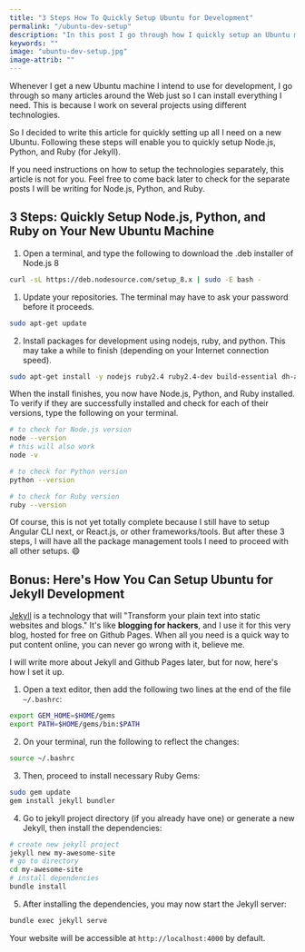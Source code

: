 ```yaml
---
title: "3 Steps How To Quickly Setup Ubuntu for Development"
permalink: "/ubuntu-dev-setup"
description: "In this post I go through how I quickly setup an Ubuntu machine for development"
keywords: ""
image: "ubuntu-dev-setup.jpg"
image-attrib: ""
---
```


Whenever I get a new Ubuntu machine I intend to use for development, I go through so many articles around the Web just so I can install everything I need. This is because I work on several projects using different technologies.

So I decided to write this article for quickly setting up all I need on a new Ubuntu. Following these steps will enable you to quickly setup Node.js, Python, and Ruby (for Jekyll). <!--more-->

If you need instructions on how to setup the technologies separately, this article is not for you. Feel free to come back later to check for the separate posts I will be writing for Node.js, Python, and Ruby.

## 3 Steps: Quickly Setup Node.js, Python, and Ruby on Your New Ubuntu Machine



1. Open a terminal, and type the following to download the .deb installer of Node.js 8
```bash
curl -sL https://deb.nodesource.com/setup_8.x | sudo -E bash -
```

1. Update your repositories. The terminal may have to ask your password before it proceeds.
```bash
sudo apt-get update
```

2. Install packages for development using nodejs, ruby, and python. This may take a while to finish (depending on your Internet connection speed).
```bash
sudo apt-get install -y nodejs ruby2.4 ruby2.4-dev build-essential dh-autoreconf make python3-pip libssl-dev libffi-dev python3-dev virtualenv python3-venv
```

When the install finishes, you now have Node.js, Python, and Ruby installed. To verify if they are successfully installed and check for each of their versions, type the following on your terminal.
```bash
# to check for Node.js version
node --version
# this will also work
node -v
```

```bash
# to check for Python version
python --version
```

```bash
# to check for Ruby version
ruby --version
```

Of course, this is not yet totally complete because I still have to setup Angular CLI next, or React.js, or other frameworks/tools. But after these 3 steps, I will have all the package management tools I need to proceed with all other setups. :smile:

## Bonus: Here's How You Can Setup Ubuntu for Jekyll Development
[Jekyll](https://jekyllrb.com) is a technology that will "Transform your plain text into static websites and blogs." It's like **blogging for hackers**, and I use it for this very blog, hosted for free on Github Pages. When all you need is a quick way to put content online, you can never go wrong with it, believe me.

I will write more about Jekyll and Github Pages later, but for now, here's how I set it up.
1. Open a text editor, then add the following two lines at the end of the file ```~/.bashrc```:
```bash
export GEM_HOME=$HOME/gems
export PATH=$HOME/gems/bin:$PATH
```

2. On your terminal, run the following to reflect the changes:
```bash
source ~/.bashrc
```

3. Then, proceed to install necessary Ruby Gems:
```bash
sudo gem update
gem install jekyll bundler
```

4. Go to jekyll project directory (if you already have one) or generate a new Jekyll, then install the dependencies:
```bash
# create new jekyll project
jekyll new my-awesome-site
# go to directory
cd my-awesome-site
# install dependencies
bundle install
```

5. After installing the dependencies, you may now start the Jekyll server:
```bash
bundle exec jekyll serve
```

Your website will be accessible at ```http://localhost:4000``` by default.


